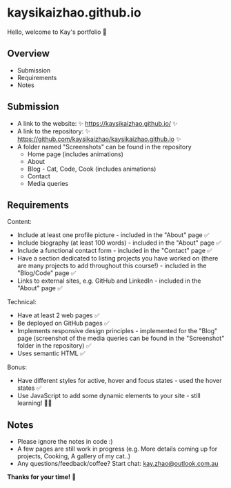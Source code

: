 # kaysikaizhao.github.io
Hello, welcome to Kay's portfolio 👋

## Overview
- Submission
- Requirements
- Notes

## Submission
- A link to the website: ✨ https://kaysikaizhao.github.io/ ✨
- A link to the repository: ✨ https://github.com/kaysikaizhao/kaysikaizhao.github.io ✨ 
- A folder named "Screenshots" can be found in the repository
  - Home page (includes animations)
  - About
  - Blog - Cat, Code, Cook (includes animations)
  - Contact
  - Media queries

## Requirements
Content: 
- Include at least one profile picture - included in the "About" page ✅
- Include biography (at least 100 words) - included in the "About" page ✅
- Include a functional contact form - included in the "Contact" page ✅
- Have a section dedicated to listing projects you have worked on (there are many projects to add throughout this course!) - included in the "Blog/Code" page ✅
- Links to external sites, e.g. GitHub and LinkedIn - included in the "About" page ✅

Technical:
- Have at least 2 web pages ✅
- Be deployed on GitHub pages ✅
- Implements responsive design principles - implemented for the "Blog" page (screenshot of the media queries can be found in the "Screenshot" folder in the repository) ✅
- Uses semantic HTML ✅

Bonus:
- Have different styles for active, hover and focus states - used the hover states ✅
- Use JavaScript to add some dynamic elements to your site - still learning! 👩‍💻

## Notes
- Please ignore the notes in code :)
- A few pages are still work in progress (e.g. More details coming up for projects, Cooking, A gallery of my cat..)
- Any questions/feedback/coffee? Start chat: kay.zhao@outlook.com.au 

**Thanks for your time!** 💜
